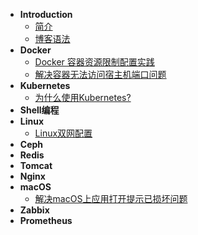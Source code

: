 * **Introduction**
  * [简介](README.md)
  * [博客语法](syntax.md)
* **Docker**
  * [Docker 容器资源限制配置实践](/Docker/容器资源限制配置.md)
  * [解决容器无法访问宿主机端口问题](/Docker/解决docker容器内无法通过IP地址访问宿主机端口服务.md)
* **Kubernetes**
  * [为什么使用Kubernetes?](/Kubernetes/base/为什么使用Kubernetes.md)
* **Shell编程**
* **Linux**
  * [Linux双网配置](/Linux/Linux双网卡配置.md)
* **Ceph**
* **Redis**
* **Tomcat**
* **Nginx**
* **macOS**
  * [解决macOS上应用打开提示已损坏问题](/macOS/解决macOS上应用打开提示已损坏问题.md)
* **Zabbix**
* **Prometheus**